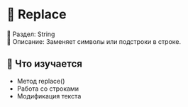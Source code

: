 # 🔁 Replace

📁 Раздел: String  
📘 Описание: Заменяет символы или подстроки в строке.

## 🧠 Что изучается
- Метод replace()  
- Работа со строками  
- Модификация текста
